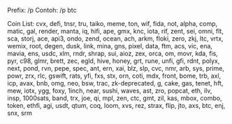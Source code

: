 Prefix: /p <crypto coin> Contoh: /p btc

Coin List:
cvx, defi, tnsr, tru, taiko, meme, ton, wif, fida, not, alpha, comp, matic, gal, render, manta, iq, hifi, ape, gmx, knc, iota, rif, zent, sei, omni, flt, sca, storj, ace, api3, ondo, zend, ocean, ach, arkm, floki, zero, zkj, ltc, vrtx, wemix, root, degen, dusk, link, mina, gns, pixel, data, ftm, acs, vic, ena, mavia, ens, usdc, xlm, rndr, shrap, sui, aioz, zex, orca, om, movr, kda, fis, pyr, c98, glmr, brett, zec, egld, hive, honey, grt, rune, unfi, gfi, rdnt, polyx, next, pond, rvn, pepe, spec, ant, ern, xai, blz, slp, cvc, nmr, arb, sys, prime, powr, zrx, rlc, gswift, rats, yfi, fxs, stx, orn, coti, mdx, front, bome, trb, axl, icp, avax, bnb, omg, neo, bsw, trac, zk-deprecated, g, cake, gas, tenet, hft, mew, iotx, ygg, foxy, 1inch, near, sushi, waves, ast, zro, popcat, eth, ilv, insp, 1000sats, band, trx, joe, qi, mpl, zen, ctc, gmt, zil, kas, mbox, combo, token, ethfi, agi, usdt, qtum, coq, loom, xvs, rez, strax, flip, jto, axs, btc, enj, snx, srm
